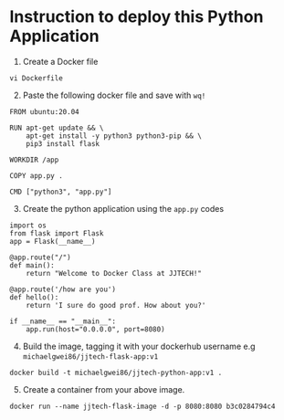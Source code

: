 # Instruction to deploy this Python Application

1. Create a Docker file 
```
vi Dockerfile 

```

2. Paste the following docker file and save with `wq!`
```
FROM ubuntu:20.04

RUN apt-get update && \
    apt-get install -y python3 python3-pip && \
    pip3 install flask

WORKDIR /app

COPY app.py .

CMD ["python3", "app.py"]
```

3. Create the python application using the `app.py` codes

```
import os
from flask import Flask
app = Flask(__name__)

@app.route("/")
def main():
    return "Welcome to Docker Class at JJTECH!"

@app.route('/how are you')
def hello():
    return 'I sure do good prof. How about you?'

if __name__ == "__main__":
    app.run(host="0.0.0.0", port=8080)                            
```

4. Build the image, tagging it with your dockerhub username e.g `michaelgwei86/jjtech-flask-app:v1` 
```
docker build -t michaelgwei86/jjtech-python-app:v1 .
```

5. Create a container from your above image.

```
docker run --name jjtech-flask-image -d -p 8080:8080 b3c0284794c4
```
